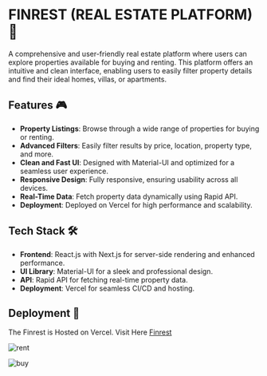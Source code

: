 # FINREST (REAL ESTATE PLATFORM) 🏢

A comprehensive and user-friendly real estate platform where users can explore properties available for buying and renting. This platform offers an intuitive and clean interface, enabling users to easily filter property details and find their ideal homes, villas, or apartments.

## Features 🎮

- **Property Listings**: Browse through a wide range of properties for buying or renting.
- **Advanced Filters**: Easily filter results by price, location, property type, and more.
- **Clean and Fast UI**: Designed with Material-UI and optimized for a seamless user experience.
- **Responsive Design**: Fully responsive, ensuring usability across all devices.
- **Real-Time Data**: Fetch property data dynamically using Rapid API.
- **Deployment**: Deployed on Vercel for high performance and scalability.

## Tech Stack 🛠️

- **Frontend**: React.js with Next.js for server-side rendering and enhanced performance.
- **UI Library**: Material-UI for a sleek and professional design.
- **API**: Rapid API for fetching real-time property data.
- **Deployment**: Vercel for seamless CI/CD and hosting.

## Deployment 🚀

The Finrest is Hosted on Vercel. Visit Here [Finrest](https://finrest.vercel.app/)

![rent](https://github.com/user-attachments/assets/f2ea4815-b0eb-4526-b014-de22f1726180)

![buy](https://github.com/user-attachments/assets/bcebfff5-a252-48b2-a7b6-b614969d45c7)